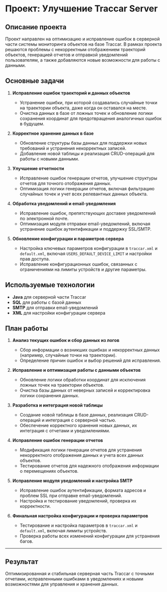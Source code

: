 # Проект: Улучшение Traccar Server

## Описание проекта
Проект направлен на оптимизацию и исправление ошибок в серверной части системы мониторинга объектов на базе Traccar. В рамках проекта решаются проблемы с некорректным отображением траекторий объектов, генерацией отчетов и отправкой уведомлений пользователям, а также добавляются новые возможности для работы с данными.

## Основные задачи

1. **Исправление ошибок траекторий и данных объектов**
   - Устранение ошибки, при которой создавались случайные точки на траектории объекта, даже когда он оставался на месте.
   - Очистка данных в базе от ложных точек и обновление логики сохранения координат для предотвращения аналогичных ошибок в будущем.

2. **Корректное хранение данных в базе**
   - Обновление структуры базы данных для поддержки новых требований и устранения некорректных записей.
   - Добавление новой таблицы и реализация CRUD-операций для работы с новыми данными.

3. **Улучшение отчетности**
   - Исправление ошибок генерации отчетов, улучшение структуры отчетов для точного отображения данных.
   - Оптимизация логики генерации отчетов, включая фильтрацию случайных точек и учет всех релевантных данных объекта.

4. **Обработка уведомлений и email-уведомления**
   - Исправление ошибок, препятствующих доставке уведомлений по электронной почте.
   - Оптимизация модуля отправки email-уведомлений, включая устранение ошибок аутентификации и поддержку SSL/SMTP.

5. **Обновление конфигурации и параметров сервера**
   - Настройка ключевых параметров конфигурации в `traccar.xml` и `default.xml`, включая `USERS_DEFAULT_DEVICE_LIMIT` и настройки прав доступа.
   - Исправление конфигурационных ошибок, связанных с ограничениями на лимиты устройств и другие параметры.

## Используемые технологии

- **Java** для серверной части Traccar
- **SQL** для работы с базой данных
- **SMTP** для отправки email-уведомлений
- **XML** для настройки конфигурации сервера

## План работы

1. **Анализ текущих ошибок и сбор данных из логов**
   - Сбор информации о возникших ошибках и некорректных данных (например, случайные точки на траектории).
   - Определение причин ошибок и выбор решений для исправления.

2. **Исправление и оптимизация работы с данными объектов**
   - Обновление логики обработки координат для исключения ложных точек на траектории объектов.
   - Очистка базы данных от неверных записей и корректировка логики сохранения данных.

3. **Разработка и интеграция новой таблицы**
   - Создание новой таблицы в базе данных, реализация CRUD-операций и интеграция с серверной частью.
   - Обеспечение корректного хранения новых данных, их интеграция с отчетами и уведомлениями.

4. **Исправление ошибок генерации отчетов**
   - Модификация логики генерации отчетов для устранения некорректного отображения данных и учета всех данных объектов.
   - Тестирование отчетов для надежного отображения информации о перемещениях объектов.

5. **Исправление модуля уведомлений и настройка SMTP**
   - Исправление ошибок аутентификации, формата адресов и проблем SSL при отправке email-уведомлений.
   - Настройка и тестирование уведомлений, проверка их корректности.

6. **Финальная настройка конфигурации и проверка параметров**
   - Тестирование и настройка параметров в `traccar.xml` и `default.xml`, включая лимиты устройств.
   - Проверка работы всех изменений конфигурации для устранения багов.

---

## Результат

Оптимизированная и стабильная серверная часть Traccar с точными отчетами, исправленными ошибками в уведомлениях и новыми возможностями для управления и хранения данных.


